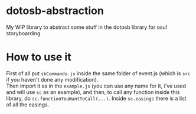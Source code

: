 # dotosb-abstraction
My WIP library to abstract some stuff in the dotosb library for osu! storyboarding

# How to use it
First of all put `sbCommands.js` inside the same folder of event.js (which is `src` if you haven't done any modification).<br>
Then import it as in the `example.js` (you can use any name for it, i've used and will use `sc` as an example), and then, to call any function inside this library, do `sc.functionYouWantToCall(...)`.
Inside `sc.easings` there is a list of all the easings.
